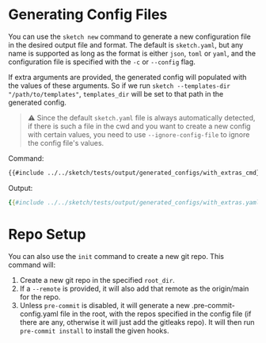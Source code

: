 # Generating Config Files

You can use the `sketch new` command to generate a new configuration file in the desired output file and format. 
The default is `sketch.yaml`, but any name is supported as long as the format is either `json`, `toml` or `yaml`, and the configuration file is specified with the `-c` or `--config` flag.

If extra arguments are provided, the generated config will populated with the values of these arguments. 
So if we run `sketch --templates-dir "/path/to/templates"`, `templates_dir` will be set to that path in the generated config.

>⚠️ Since the default `sketch.yaml` file is always automatically detected, if there is such a file in the cwd and you want to create a new config with certain values, you need to use `--ignore-config-file` to ignore the config file's values.

Command:

```txt
{{#include ../../sketch/tests/output/generated_configs/with_extras_cmd}}
```

Output:

```yaml
{{#include ../../sketch/tests/output/generated_configs/with_extras.yaml}}
```

# Repo Setup

You can also use the `init` command to create a new git repo. This command will:

1. Create a new git repo in the specified `root_dir`.
2. If a `--remote` is provided, it will also add that remote as the origin/main for the repo.
3. Unless `pre-commit` is disabled, it will generate a new .pre-commit-config.yaml file in the root, with the repos specified in the config file (if there are any, otherwise it will just add the gitleaks repo). It will then run `pre-commit install` to install the given hooks.
